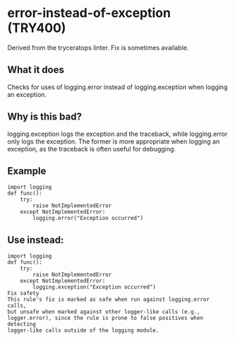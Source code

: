 # error-instead-of-exception (TRY400)
Derived from the tryceratops linter.
Fix is sometimes available.
## What it does
Checks for uses of logging.error instead of logging.exception when
logging an exception.
## Why is this bad?
logging.exception logs the exception and the traceback, while
logging.error only logs the exception. The former is more appropriate
when logging an exception, as the traceback is often useful for debugging.
## Example
```
import logging
def func():
    try:
        raise NotImplementedError
    except NotImplementedError:
        logging.error("Exception occurred")
```
## Use instead:
```
import logging
def func():
    try:
        raise NotImplementedError
    except NotImplementedError:
        logging.exception("Exception occurred")
Fix safety
This rule's fix is marked as safe when run against logging.error calls,
but unsafe when marked against other logger-like calls (e.g.,
logger.error), since the rule is prone to false positives when detecting
logger-like calls outside of the logging module.
```